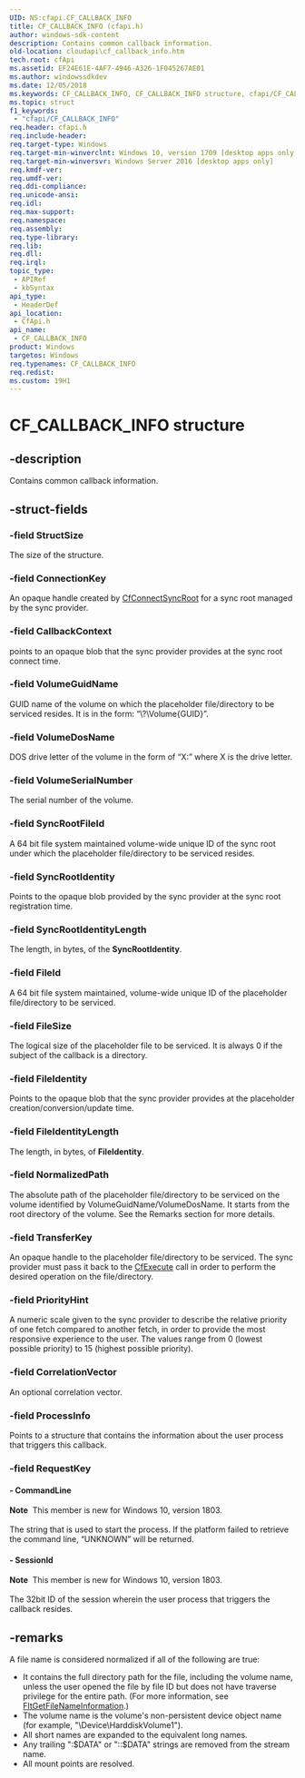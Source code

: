 ```yaml
---
UID: NS:cfapi.CF_CALLBACK_INFO
title: CF_CALLBACK_INFO (cfapi.h)
author: windows-sdk-content
description: Contains common callback information.
old-location: cloudapi\cf_callback_info.htm
tech.root: cfApi
ms.assetid: EF24E61E-4AF7-4946-A326-1F045267AE01
ms.author: windowssdkdev
ms.date: 12/05/2018
ms.keywords: CF_CALLBACK_INFO, CF_CALLBACK_INFO structure, cfapi/CF_CALLBACK_INFO, cloudApi.cf_callback_info
ms.topic: struct
f1_keywords: 
 - "cfapi/CF_CALLBACK_INFO"
req.header: cfapi.h
req.include-header: 
req.target-type: Windows
req.target-min-winverclnt: Windows 10, version 1709 [desktop apps only]
req.target-min-winversvr: Windows Server 2016 [desktop apps only]
req.kmdf-ver: 
req.umdf-ver: 
req.ddi-compliance: 
req.unicode-ansi: 
req.idl: 
req.max-support: 
req.namespace: 
req.assembly: 
req.type-library: 
req.lib: 
req.dll: 
req.irql: 
topic_type:
 - APIRef
 - kbSyntax
api_type:
 - HeaderDef
api_location:
 - CfApi.h
api_name:
 - CF_CALLBACK_INFO
product: Windows
targetos: Windows
req.typenames: CF_CALLBACK_INFO
req.redist: 
ms.custom: 19H1
---
```


# CF_CALLBACK_INFO structure


## -description


Contains common callback information.


## -struct-fields




### -field StructSize

The size of the structure.


### -field ConnectionKey

An opaque handle created by <a href="https://docs.microsoft.com/windows/desktop/api/cfapi/nf-cfapi-cfconnectsyncroot">CfConnectSyncRoot</a> for a sync root managed by the sync provider. 


### -field CallbackContext

points to an opaque blob that the sync provider provides at the sync root connect time. 


### -field VolumeGuidName

GUID name of the volume on which the placeholder file/directory to be serviced resides. It is in the form: “\\?\Volume{GUID}”.


### -field VolumeDosName

DOS drive letter of the volume in the form of “X:” where X is the drive letter.


### -field VolumeSerialNumber

The serial number of the volume.


### -field SyncRootFileId

A 64 bit file system maintained volume-wide unique ID of the sync root under which the placeholder file/directory to be serviced resides.


### -field SyncRootIdentity

Points to the opaque blob provided by the  sync provider at the sync root registration time.


### -field SyncRootIdentityLength

The length, in bytes, of the <b>SyncRootIdentity</b>.


### -field FileId

A 64 bit file system maintained, volume-wide unique ID of the placeholder file/directory to be serviced.


### -field FileSize

The logical size of the placeholder file to be serviced. It is always 0 if the subject of the callback is a directory.


### -field FileIdentity

Points to the opaque blob that the sync provider provides at the placeholder creation/conversion/update time.


### -field FileIdentityLength

The length, in bytes, of <b>FileIdentity</b>.


### -field NormalizedPath

The absolute path of the placeholder file/directory to be serviced on the volume identified by VolumeGuidName/VolumeDosName. It starts from the root directory of the volume. See the Remarks section for more details.


### -field TransferKey

An opaque handle to the placeholder file/directory to be serviced. The sync provider must pass it back to the <a href="https://docs.microsoft.com/windows/desktop/api/cfapi/nf-cfapi-cfexecute">CfExecute</a> call in order to perform the desired operation on the file/directory.


### -field PriorityHint

A numeric scale given to the sync provider to describe the relative priority of one fetch compared to another fetch, in order to provide the most responsive experience to the user.  The values range from 0 (lowest possible priority) to 15 (highest possible priority).


### -field CorrelationVector

An optional correlation vector.


### -field ProcessInfo

Points to a structure that contains the information about the user process that triggers this callback.


### -field RequestKey

 




#### - CommandLine

<div class="alert"><b>Note</b>  This member is new for Windows 10, version 1803.</div>
<div> </div>
The string that is used to start the process. If the platform failed to retrieve the command line, “UNKNOWN” will be returned. 



#### - SessionId

<div class="alert"><b>Note</b>  This member is new for Windows 10, version 1803.</div>
<div> </div>
The 32bit ID of the session wherein the user process that triggers the callback resides. 



## -remarks




A file name is considered normalized if all of the following are true:

<ul>
<li>It contains the full directory path for the file, including the volume name, unless the user opened the file by file ID but does not have traverse privilege for the entire path. (For more information, see <a href="https://docs.microsoft.com/windows-hardware/drivers/ddi/content/fltkernel/nf-fltkernel-fltgetfilenameinformation">FltGetFileNameInformation</a>.)
</li>
<li>The volume name is the volume's non-persistent device object name (for example, "\Device\HarddiskVolume1").
</li>
<li>All short names are expanded to the equivalent long names.
</li>
<li>Any trailing ":$DATA" or "::$DATA" strings are removed from the stream name.
</li>
<li>	All mount points are resolved.
</li>
</ul>




